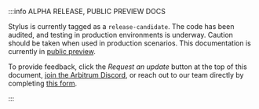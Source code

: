 :::info ALPHA RELEASE, PUBLIC PREVIEW DOCS

Stylus is currently tagged as a `release-candidate`. The code has been audited, and testing in production environments is underway. Caution should be taken when used in production scenarios. This documentation is currently in [public preview](/stylus/concepts/public-preview-expectations).

To provide feedback, click the _Request an update_ button at the top of this document, [join the Arbitrum Discord](https://discord.gg/arbitrum), or reach out to our team directly by completing [this form](http://bit.ly/3yy6EUK).

:::

